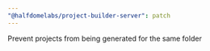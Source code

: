 ```yaml
---
"@halfdomelabs/project-builder-server": patch
---
```


Prevent projects from being generated for the same folder
